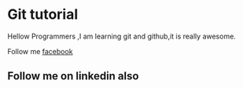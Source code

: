# Git tutorial 

Hellow Programmers ,I am learning git and github,it is really awesome.

Follow me [facebook](https://facebook.com)
## Follow me on linkedin also
